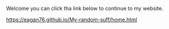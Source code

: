 Welcome you can click tha link below to continue to my website.

https://eagan76.github.io/My-random-suff/home.html
